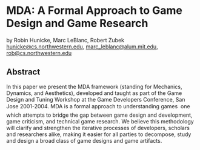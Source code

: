 # MDA: A Formal Approach to Game Design and Game Research
by Robin Hunicke, Marc LeBlanc, Robert Zubek  
hunicke@cs.northwestern.edu, marc_leblanc@alum.mit.edu, rob@cs.northwestern.edu


## Abstract 
In this paper we present the MDA framework (standing for
Mechanics, Dynamics, and Aesthetics), developed and
taught as part of the Game Design and Tuning Workshop at
the Game Developers Conference, San Jose 2001-2004.
MDA is a formal approach to understanding games  one
which attempts to bridge the gap between game design and
development, game criticism, and technical game research.
We believe this methodology will clarify and strengthen the
iterative processes of developers, scholars and researchers
alike, making it easier for all parties to decompose, study
and design a broad class of game designs and game
artifacts.
